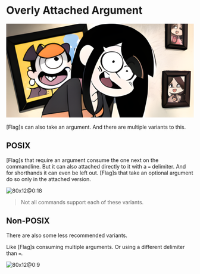 # Overly Attached Argument

![](./overlyAttachedArgument/banner.png)

[Flag]s can also take an argument. And there are multiple variants to this.


## POSIX

[Flag]s that require an argument consume the one next on the commandline.
But it can also attached directly to it with a `=` delimiter.
And for shorthands it can even be left out.
[Flag]s that take an optional argument do so only in the attached version.

![80x12@0:18](./overlyAttachedArgument/posix.cast)

> Not all commands support each of these variants.

## Non-POSIX

There are also some less recommended variants.

Like [Flag]s consuming multiple arguments.
Or using a different delimiter than `=`.

![80x12@0:9](./overlyAttachedArgument/nonposix.cast)

